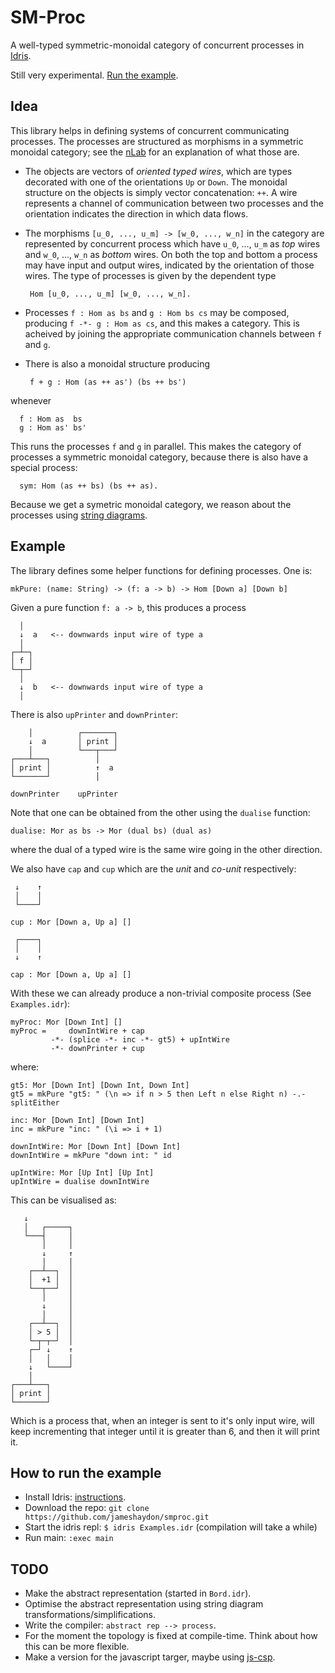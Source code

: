 # SM-Proc

A well-typed symmetric-monoidal category of concurrent processes in [Idris](http://www.idris-lang.org/).

Still very experimental. [Run the example](https://github.com/jameshaydon/smproc#how-to-run-the-example).

## Idea

This library helps in defining systems of concurrent communicating processes. The processes are structured as morphisms in a symmetric monoidal category; see the [nLab](https://ncatlab.org/nlab/show/symmetric+monoidal+category) for an explanation of what those are.

* The objects are vectors of *oriented typed wires*, which are types decorated with one of the orientations `Up` or `Down`. The monoidal structure on the objects is simply vector concatenation: `++`. A wire represents a channel of communication between two processes and the orientation indicates the direction in which data flows.

* The morphisms `[u_0, ..., u_m] -> [w_0, ..., w_n]` in the category are represented by concurrent process which have `u_0`, ..., `u_m` as *top* wires and `w_0`, ..., `w_n` as *bottom* wires. On both the top and bottom a process may have input and output wires, indicated by the orientation of those wires. The type of processes is given by the dependent type

       Hom [u_0, ..., u_m] [w_0, ..., w_n].

* Processes `f : Hom as bs` and `g : Hom bs cs` may be composed, producing `f -*- g : Hom as cs`, and this makes a category. This is acheived by joining the appropriate communication channels between `f` and `g`.

* There is also a monoidal structure producing

       f + g : Hom (as ++ as') (bs ++ bs')

whenever

      f : Hom as  bs
      g : Hom as' bs'

This runs the processes `f` and `g` in parallel. This makes the category of processes a symmetric monoidal category, because there is also have a special process:

      sym: Hom (as ++ bs) (bs ++ as).

Because we get a symetric monoidal category, we reason about the processes using [string diagrams](https://ncatlab.org/nlab/show/string+diagram).

## Example

The library defines some helper functions for defining processes. One is:

    mkPure: (name: String) -> (f: a -> b) -> Hom [Down a] [Down b]

Given a pure function `f: a -> b`, this produces a process

      │
      ↓  a   <-- downwards input wire of type a
      │
    ┌─┴─┐
    │ f │
    └─┬─┘
      │
      ↓  b   <-- downwards input wire of type a
      │

There is also `upPrinter` and `downPrinter`:

        │          ┌───────┐
        ↓  a       │ print │
        │          └───┬───┘
    ┌───┴───┐          │
    │ print │          ↑  a
    └───────┘          │

    downPrinter    upPrinter

Note that one can be obtained from the other using the `dualise` function:

    dualise: Mor as bs -> Mor (dual bs) (dual as)

where the dual of a typed wire is the same wire going in the other direction.

We also have `cap` and `cup` which are the *unit* and *co-unit* respectively:

     ↓    ↑
     │    │
     └────┘

    cup : Mor [Down a, Up a] []

     ┌────┐
     │    │
     ↓    ↑

    cap : Mor [Down a, Up a] []

With these we can already produce a non-trivial composite process (See `Examples.idr`):

    myProc: Mor [Down Int] []
    myProc =     downIntWire + cap
             -*- (splice -*- inc -*- gt5) + upIntWire
             -*- downPrinter + cup

where:

    gt5: Mor [Down Int] [Down Int, Down Int]
    gt5 = mkPure "gt5: " (\n => if n > 5 then Left n else Right n) -.- splitEither

    inc: Mor [Down Int] [Down Int]
    inc = mkPure "inc: " (\i => i + 1)

    downIntWire: Mor [Down Int] [Down Int]
    downIntWire = mkPure "down int: " id

    upIntWire: Mor [Up Int] [Up Int]
    upIntWire = dualise downIntWire

This can be visualised as:

       ↓
       │   ┌─────┐
       └───┤     │
           │     │
           ↓     ↑
           │     │
        ┌──┴──┐  │
        │  +1 │  │
        └──┬──┘  │
           │     │
           ↓     │
           │     │
        ┌──┴──┐  │
        │ > 5 │  │
        └─┬─┬─┘  │
        ┌─┘ ↓    ↑
        │   │    │
        ↓   └────┘   
        │    
    ┌───┴───┐
    │ print │
    └───────┘

Which is a process that, when an integer is sent to it's only input wire, will keep incrementing that integer until it is greater than 6, and then it will print it.

## How to run the example

* Install Idris: [instructions](https://github.com/idris-lang/Idris-dev/wiki/Installation-Instructions).
* Download the repo: `git clone https://github.com/jameshaydon/smproc.git`
* Start the idris repl: `$ idris Examples.idr` (compilation will take a while)
* Run main: `:exec main`

## TODO

* Make the abstract representation (started in `Bord.idr`).
* Optimise the abstract representation using string diagram transformations/simplifications.
* Write the compiler: `abstract rep --> process`.
* For the moment the topology is fixed at compile-time. Think about how this can be more flexible.
* Make a version for the javascript targer, maybe using [js-csp](https://github.com/ubolonton/js-csp).
